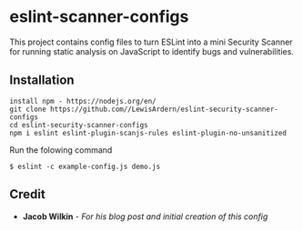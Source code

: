 # eslint-scanner-configs
This project contains config files to turn ESLint into a mini Security Scanner for running static analysis on JavaScript to identify bugs and vulnerabilities.

## Installation
```
install npm - https://nodejs.org/en/
git clone https://github.com//LewisArdern/eslint-security-scanner-configs
cd eslint-security-scanner-configs
npm i eslint eslint-plugin-scanjs-rules eslint-plugin-no-unsanitized 
```
Run the folowing command 
```
$ eslint -c example-config.js demo.js
```


## Credit
* **Jacob Wilkin** - *For his blog post and initial creation of this config*

